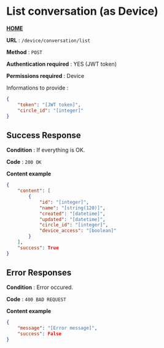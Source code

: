 # List conversation (as Device)
**[HOME](../README.md)**

**URL** : `/device/conversation/list`

**Method** : `POST`

**Authentication required** : YES (JWT token)

**Permissions required** : Device


Informations to provide :

```json
{
    "token": "[JWT token]",
    "circle_id": "[integer]"
}
```

## Success Response

**Condition** : If everything is OK.

**Code** : `200 OK`

**Content example**

```json
{
    "content": [
        {
            "id": "[integer]",
            "name": "[string(120)]",
            "created": "[datetime]",
            "updated": "[datetime]",
            "circle_id": "[integer]",
            "device_access": "[boolean]"
        }
    ],
    "success": True
}
```

## Error Responses

**Condition** : Error occured.

**Code** : `400 BAD REQUEST`

**Content example**

```json
{
    "message": "[Error message]",
    "success": False
}
```